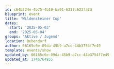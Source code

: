 ```yaml
---
id: c64b224e-4b75-4b10-ba91-6317c623fa2d
blueprint: event
title: 'Wildensteiner Cup'
dates:
  start: '2025-05-03'
  end: '2025-05-04'
groups: 'Aktive / Jugend'
location: Bubendorf
author: 66165c6e-09da-45b9-a7cc-44b3754f7e49
template: events/show
updated_by: 66165c6e-09da-45b9-a7cc-44b3754f7e49
updated_at: 1746764955
---
```

